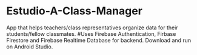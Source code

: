 # Estudio-A-Class-Manager

App that helps teachers/class representatives organize data for their students/fellow classmates.
#Uses Firebase Authentication, Firbase Firestore and Firebase Realtime Database for backend.
Download and run on Android Studio.
